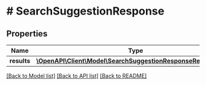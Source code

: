 # # SearchSuggestionResponse

## Properties

Name | Type | Description | Notes
------------ | ------------- | ------------- | -------------
**results** | [**\OpenAPI\Client\Model\SearchSuggestionResponseResultsInner[]**](SearchSuggestionResponseResultsInner.md) |  | [optional]

[[Back to Model list]](../../README.md#models) [[Back to API list]](../../README.md#endpoints) [[Back to README]](../../README.md)
